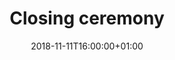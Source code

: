 ---
title: "Closing ceremony"
publishDate: 2018-10-27T16:54:12+01:00
date: 2018-11-11T16:00:00+01:00
draft: false

required: true
---